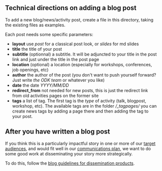 Technical directions on adding a blog post
------------------------------------------

To add a new blog/news/activity post, create a file in this directory, taking
the existing files as examples.

Each post needs some specific parameters:

 * **layout** use *post* for a classical post look, or *slides* for md slides 
 * **title** the title of your post
 * **subtitle** (optionnal) a subtitle. It will be adjuncted to your title in the post link and just under the title in the post page
 * **location** (optional) a location (especially for workshops, conferences, job openings, etc)
 * **author** the author of the post (you don't want to push yourself forward? Just write *the ODK team* or whatever you like)
 * **date** the date *YYYY/MM/DD*
 * **redirect_from** not needed for new posts, this is just the redirect link from old activities pages on the former site
 * **tags** a list of tag. The first tag is the *type* of activity (talk, blogpost, workshop, etc). The available tags are in the folder */_tagpages/* you can create news tags by adding a page there and then adding the tag to your post.

After you have written a blog post
----------------------------------

If you think this is a particularly impactful story in one or more of our [target audiences](https://github.com/OpenDreamKit/OpenDreamKit/issues/231), and would fit well in our [communications plan](https://github.com/OpenDreamKit/OpenDreamKit/issues/236), we want to do some good work at disseminating your story more strategically. 

To do this, follow the [blog guidelines for dissemination products](https://github.com/OpenDreamKit/OpenDreamKit/issues/235).

